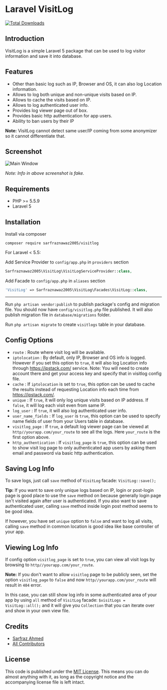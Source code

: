 # Laravel VisitLog

[![Total Downloads](https://poser.pugx.org/sarfraznawaz2005/visitlog/downloads)](https://packagist.org/packages/sarfraznawaz2005/visitlog)

## Introduction ##

VisitLog is a simple Laravel 5 package that can be used to log visitor information and save it into database. 

## Features ##

 - Other than basic log such as IP, Browser and OS, it can also log Location information.
 - Allows to log both unique and non-unique visits based on IP.
 - Allows to cache the visits based on IP.
 - Allows to log authenticated user info.
 - Provides log viewer page out of box.
 - Provides basic http authentication for app users.
 - Ability to ban users by their IP


**Note:** VisitLog cannot detect same user/IP coming from some anonymizer so it cannot differentiate that.

## Screenshot ##

![Main Window](https://raw.github.com/sarfraznawaz2005/visitlog/master/screen.png)

*Note: Info in above screenshot is fake.*

## Requirements ##

 - PHP >= 5.5.9
 - Laravel 5

## Installation ##

Install via composer
```
composer require sarfraznawaz2005/visitlog
```

For Laravel < 5.5:

Add Service Provider to `config/app.php` in `providers` section
```php
Sarfraznawaz2005\VisitLog\VisitLogServiceProvider::class,
```

Add Facade to `config/app.php` in `aliases` section
```php
'VisitLog' => Sarfraznawaz2005\VisitLog\Facades\VisitLog::class,
```

---

Run `php artisan vendor:publish` to publish package's config and migration file. You should now have `config/visitlog.php` file published. It will also publish migration file in `database/migrations` folder.

Run `php artisan migrate` to create `visitlogs` table in your database.

## Config Options ##

 - `route` : Route where visit log will be available.
 - `iptolocation` : By default, only IP, Browser and OS info is logged. However if you set this option to `true`, it will also log Location info through  https://ipstack.com/ service. Note: You will need to create account there and get your access key and specify that in visitlog config file.
 - `cache` : If `iptolocation` is set to `true`, this option can be used to cache the results instead of requesting Location info each time from https://ipstack.com/. 
 - `unique` : If `true`, it will only log unique visits based on IP address. If `false`, it will log each visit even from same IP.
 - `log_user` : If `true`, it will also log authenticated user info.
 - `user_name_fields` : If `log_user` is `true`, this option can be used to specify name fields of user from your Users table in database.
 - `visitlog_page` : If `true`, a default log viewer page can be viewed at `http//yourapp.com/your_route` to see all the logs. Here `your_route` is the first option above.
 - `http_authentication` : If `visitlog_page` is `true`, this option can be used to show visit log page to only authenticated app users by asking them email and password via basic http authentication.

## Saving Log Info ##

To save logs, just call `save` method of `VisitLog` facade:
`VisitLog::save();`

**Tip:** If you want to save only unique logs based on IP, login or post-login page is good place to use the `save` method on because generally login page isn't visited again after user is authenticated. If you also want to save authenticated user, calling `save` method inside login post method seems to be good idea.

If however, you have set `unique` option to `false` and want to log all visits, calling `save` method in common location is good idea like base controller of your app.

## Viewing Log Info ##

If config option `visitlog_page` is set to `true`, you can view all visit logs by browsing to `http//yourapp.com/your_route`.

**Note:** If you don't want to allow `visitlog` page to be publicly seen, set the option `visitlog_page` to `false` and now `http//yourapp.com/your_route` will result in `404` error.

In this case, you can still show log info in some authenticated area of your app by using `all` method of `VisitLog` facade: `$visitLogs = VisitLog::all();` and it will give you `Collection` that you can iterate over and show in your own view file.


## Credits

- [Sarfraz Ahmed][link-author]
- [All Contributors][link-contributors]

## License ##

This code is published under the [MIT License](http://opensource.org/licenses/MIT).
This means you can do almost anything with it, as long as the copyright notice and the accompanying license file is left intact.

[link-author]: https://github.com/sarfraznawaz2005
[link-contributors]: https://github.com/sarfraznawaz2005/visitlog/graphs/contributors
